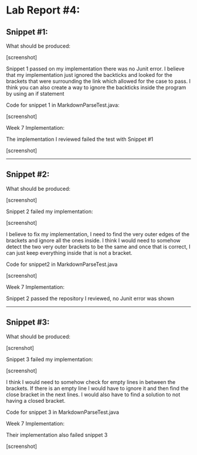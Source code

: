 # Lab Report #4: 

## Snippet #1:
What should be produced: 

[screenshot]

Snippet 1 passed on my implementation there was no Junit error. I believe that my implementation just ignored the backticks and looked for the brackets that were surrounding the link which allowed for the case to pass. I think you can also create a way to ignore the backticks inside the program by using an if statement

Code for snippet 1 in MarkdownParseTest.java:

[screenshot]

Week 7 Implementation:

The implementation I reviewed failed the test with Snippet #1

[screenshot]

---
## Snippet #2:
What should be produced:

[screenshot]

Snippet 2 failed my implementation: 

[screenshot]

I believe to fix my implementation, I need to find the very outer edges of the brackets and ignore all the ones inside. I think I would need to somehow detect the two very outer brackets to be the same and once that is correct, I can just keep everything inside that is not a bracket.

Code for snippet2 in MarkdownParseTest.java

[screenshot]

Week 7 Implementation: 

Snippet 2 passed the repository I reviewed, no Junit error was shown

---
## Snippet #3:

What should be produced:

[screnshot]

Snippet 3 failed my implementation:

[screenshot]

I think I would need to somehow check for empty lines in between the brackets. If there is an empty line I would have to ignore it and then find the close bracket in the next lines. I would also have to find a solution to not having a closed bracket. 

Code for snippet 3 in MarkdownParseTest.java

Week 7 Implementation:

Their implementation also failed snippet 3

[screenshot]







